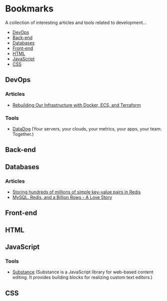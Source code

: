 # Bookmarks

A collection of interesting articles and tools related to development...

- [DevOps](#devops)
- [Back-end](#back-end)
- [Databases](#databases)
- [Front-end](#front-end)
- [HTML](#html)
- [JavaScript](#javascript)
- [CSS](#css)

## DevOps

### Articles

- [Rebuilding Our Infrastructure with Docker, ECS, and Terraform](https://segment.com/blog/rebuilding-our-infrastructure)

### Tools

- [DataDog](https://www.datadoghq.com) (Your servers, your clouds, your metrics, your apps, your team. Together.)	

## Back-end

## Databases

### Articles

- [Storing hundreds of millions of simple key-value pairs in Redis](http://instagram-engineering.tumblr.com/post/12202313862/storing-hundreds-of-millions-of-simple-key-value)
- [MySQL, Redis, and a Billion Rows - A Love Story](http://www.justincarmony.com/blog/2011/05/23/mysql-redis-and-a-billion-rows-a-love-story/)

## Front-end

## HTML

## JavaScript

### Tools

- [Substance](http://substance.io/) (Substance is a JavaScript library for web-based content editing. It provides building blocks for realizing custom text editors.)

## CSS